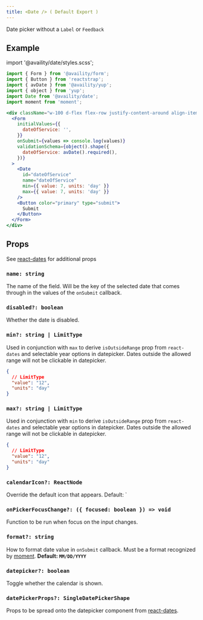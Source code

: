 ```yaml
---
title: <Date /> ( Default Export )
---
```


Date picker without a `Label` or `Feedback`

## Example

import '@availity/date/styles.scss';

```jsx live=true viewCode=true
import { Form } from '@availity/form';
import { Button } from 'reactstrap';
import { avDate } from '@availity/yup';
import { object } from 'yup';
import Date from '@availity/date';
import moment from 'moment';

<div className="w-100 d-flex flex-row justify-content-around align-items-center">
  <Form
    initialValues={{
      dateOfService: '',
    }}
    onSubmit={values => console.log(values)}
    validationSchema={object().shape({
      dateOfService: avDate().required(),
    })}
  >
    <Date
      id="dateOfService"
      name="dateOfService"
      min={{ value: 7, units: 'day' }}
      max={{ value: 7, units: 'day' }}
    />
    <Button color="primary" type="submit">
      Submit
    </Button>
  </Form>
</div>
```

## Props

See [react-dates](https://github.com/airbnb/react-dates#singledatepicker) for additional props

### `name: string`

The name of the field. Will be the key of the selected date that comes through in the values of the `onSubmit` callback.

### `disabled?: boolean`

Whether the date is disabled.

### `min?: string | LimitType`

Used in conjunction with `max` to derive `isOutsideRange` prop from `react-dates` and selectable year options in datepicker. Dates outside the allowed range will not be clickable in datepicker.

```json hideCopy=true
{
  // LimitType
  "value": "12",
  "units": "day"
}
```

### `max?: string | LimitType`

Used in conjunction with `min` to derive `isOutsideRange` prop from `react-dates` and selectable year options in datepicker. Dates outside the allowed range will not be clickable in datepicker.

```json hideCopy=true
{
  // LimitType
  "value": "12",
  "units": "day"
}
```

### `calendarIcon?: ReactNode`

Override the default icon that appears. Default: `<Icon name="calendar" />

### `onPickerFocusChange?: ({ focused: boolean }) => void`

Function to be run when focus on the input changes.

### `format?: string`

How to format date value in `onSubmit` callback. Must be a format recognized by [moment](https://momentjs.com/docs/#/displaying/format/). **Default: `MM/DD/YYYY`**

### `datepicker?: boolean`

Toggle whether the calendar is shown.

### `datePickerProps?: SingleDatePickerShape`

Props to be spread onto the datepicker component from [react-dates](https://github.com/airbnb/react-dates#singledatepicker).

